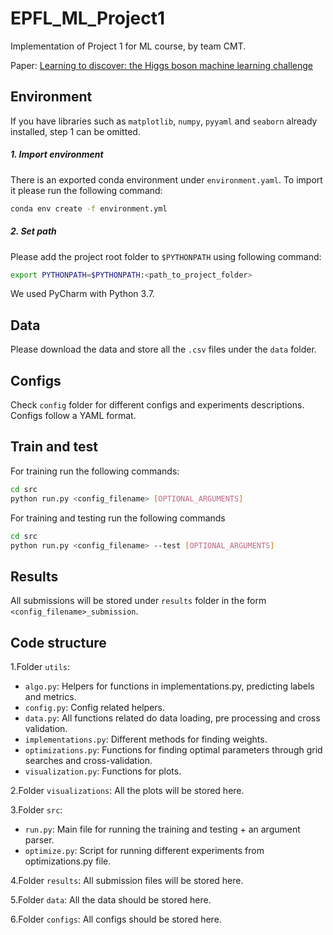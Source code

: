 # EPFL_ML_Project1
Implementation of Project 1 for ML course, by team CMT.

Paper: [Learning to discover: the Higgs
boson machine learning challenge](https://higgsml.lal.in2p3.fr/files/2014/04/documentation_v1.8.pdf)


## Environment
If you have libraries such as `matplotlib`, `numpy`, `pyyaml` and `seaborn` already installed,
step 1 can be omitted.

##### 1. Import environment
There is an exported conda environment under `environment.yaml`.
To import it please run the following command:
```bash
conda env create -f environment.yml
```

##### 2. Set path
Please add the project root folder to `$PYTHONPATH` using following command:
```bash
export PYTHONPATH=$PYTHONPATH:<path_to_project_folder>
```
We used PyCharm with Python 3.7. 
## Data
Please download the data and store all the `.csv` files under the `data` folder.


## Configs
Check `config` folder for different configs and experiments descriptions.
Configs follow a YAML format.

## Train and test

For training run the following commands:
```bash
cd src
python run.py <config_filename> [OPTIONAL_ARGUMENTS]
``` 
For training and testing run the following commands
```bash
cd src
python run.py <config_filename> --test [OPTIONAL_ARGUMENTS]
``` 

## Results

All submissions will be stored under `results` folder in the form `<config_filename>_submission`.

## Code structure

1.Folder `utils`:
* `algo.py`: Helpers for functions in implementations.py, predicting labels and metrics.
* `config.py`: Config related helpers.
* `data.py`: All functions related do data loading, pre processing and cross validation.
* `implementations.py`: Different methods for finding weights.
* `optimizations.py`: Functions for finding optimal parameters through grid
searches and cross-validation.
* `visualization.py`: Functions for plots.

2.Folder `visualizations`: All the plots will be stored here.

3.Folder `src`:
* `run.py`: Main file for running the training and testing + an argument parser.
* `optimize.py`: Script for running different experiments from optimizations.py file.

4.Folder `results`: All submission files will be stored here.

5.Folder `data`: All the data should be stored here.

6.Folder `configs`: All configs should be stored here.


